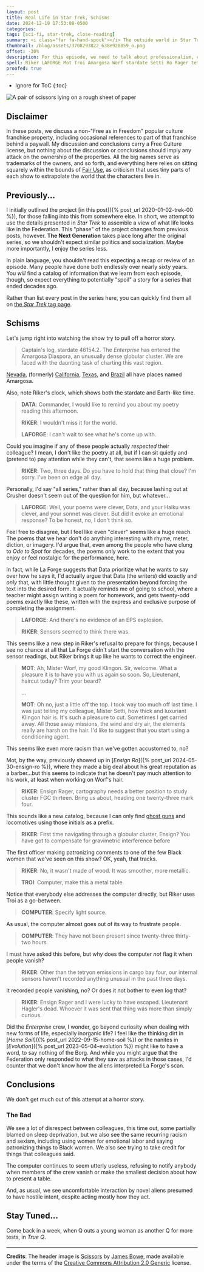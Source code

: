 ```yaml
---
layout: post
title: Real Life in Star Trek, Schisms
date: 2024-12-19 17:53:08-0500
categories:
tags: [sci-fi, star-trek, close-reading]
summary: <i class="far fa-hand-spock"></i> The outside world in Star Trek
thumbnail: /blog/assets/3708293822_638e928859_o.png
offset: -30%
description: For this episode, we need to talk about professionalism, casual bigotry, computer interfaces, and (a bit) more.
spell: Riker LAFORGE Mot Troi Amargosa Worf stardate Setti Ro Rager tetryon Hagler Bowe
proofed: true
---
```


* Ignore for ToC
{:toc}

![A pair of scissors lying on a rough sheet of paper](/blog/assets/3708293822_638e928859_o.png "Not Safe for Worf")

## Disclaimer

In these posts, we discuss a non-"Free as in Freedom" popular culture franchise property, including occasional references to part of that franchise behind a paywall.  My discussion and conclusions carry a Free Culture license, but nothing about the discussion or conclusions should imply any attack on the ownership of the properties.  All the big names serve as trademarks of the owners, and so forth, and everything here relies on sitting squarely within the bounds of [Fair Use](https://en.wikipedia.org/wiki/Fair_use), as criticism that uses tiny parts of each show to extrapolate the world that the characters live in.

## Previously...

I initially outlined the project [in this post]({% post_url 2020-01-02-trek-00 %}), for those falling into this from somewhere else.  In short, we attempt to use the details presented in *Star Trek* to assemble a view of what life looks like in the Federation.  This "phase" of the project changes from previous posts, however.  **The Next Generation** takes place long after the original series, so we shouldn't expect similar politics and socialization.  Maybe more importantly, I enjoy the series less.

In plain language, you shouldn't read this expecting a recap or review of an episode.  Many people have done both endlessly over nearly sixty years.  You *will* find a catalog of information that we learn from each episode, though, so expect everything to potentially "spoil" a story for a series that ended decades ago.

Rather than list every post in the series here, you can quickly find them all on [the *Star Trek* tag page](/blog/tag/star-trek/).

## Schisms

Let's jump right into watching the show try to pull off a horror story.

 > Captain's log, stardate 46154.2. The *Enterprise* has entered the Amargosa Diaspora, an unusually dense globular cluster. We are faced with the daunting task of charting this vast region.

[Nevada](https://en.wikipedia.org/wiki/Amargosa_Valley,_Nevada), (formerly) [California](https://en.wikipedia.org/wiki/Death_Valley_Junction,_California), [Texas](https://en.wikipedia.org/wiki/Amargosa,_Texas), and [Brazil](https://en.wikipedia.org/wiki/Amargosa,_Brazil) all have places named Amargosa.

Also, note Riker's clock, which shows both the stardate and Earth-like time.

 > **DATA**: Commander, I would like to remind you about my poetry reading this afternoon.
 >
 > **RIKER**: I wouldn't miss it for the world.
 >
 > **LAFORGE**: I can't wait to see what he's come up with.

Could you imagine if any of these people actually *respected* their colleague?  I mean, I don't like the poetry at all, but if I can sit quietly and (pretend to) pay attention while they can't, that seems like a huge problem.

 > **RIKER**: Two, three days. Do you have to hold that thing that close? I'm sorry. I've been on edge all day.

Personally, I'd say "all series," rather than all day, because lashing out at Crusher doesn't seem out of the question for him, but whatever...

 > **LAFORGE**: Well, your poems were clever, Data, and your Haiku was clever, and your sonnet was clever. But did it evoke an emotional response? To be honest, no, I don't think so.

Feel free to disagree, but I feel like even "clever" seems like a huge reach.  The poems that we hear don't do anything interesting with rhyme, meter, diction, or imagery.  I'd argue that, even among the people who have clung to *Ode to Spot* for decades, the poems only work to the extent that you enjoy or feel nostalgic for the performance, here.

In fact, while La Forge suggests that Data prioritize what he wants to say over how he says it, I'd actually argue that Data (the writers) did exactly and *only* that, with little thought given to the presentation beyond forcing the text into the desired form.  It actually reminds me of going to school, where a teacher might assign writing a poem for homework, and gets twenty-odd poems exactly like these, written with the express and exclusive purpose of completing the assignment.

 > **LAFORGE**: And there's no evidence of an EPS explosion.
 >
 > **RIKER**: Sensors seemed to think there was.

This seems like a new step in Riker's refusal to prepare for things, because I see no chance at all that La Forge didn't start the conversation with the sensor readings, but Riker brings it up like he wants to correct the engineer.

 > **MOT**: Ah, Mister Worf, my good Klingon. Sir, welcome. What a pleasure it is to have you with us again so soon. So, Lieutenant, haircut today? Trim your beard?
 >
 > ...
 >
 > **MOT**: Oh no, just a little off the top. I took way too much off last time. I was just telling my colleague, Mister Setti, how thick and luxuriant Klingon hair is. It's such a pleasure to cut. Sometimes I get carried away. All those away missions, the wind and dry air, the elements really are harsh on the hair. I'd like to suggest that you start using a conditioning agent.

This seems like even more racism than we've gotten accustomed to, no?

Mot, by the way, previously showed up in [*Ensign Ro*]({% post_url 2024-05-30-ensign-ro %}), where they made a big deal about his great reputation as a barber...but this seems to indicate that he doesn't pay much attention to his work, at least when working on Worf's hair.

 > **RIKER**: Ensign Rager, cartography needs a better position to study cluster FGC thirteen. Bring us about, heading one twenty-three mark four.

This sounds like a new catalog, because I can only find [ghost guns](https://en.wikipedia.org/wiki/FGC-9) and locomotives using those initials as a prefix.

 > **RIKER**: First time navigating through a globular cluster, Ensign? You have got to compensate for gravimetric interference before

The first officer making patronizing comments to one of the few Black women that we've seen on this show?  OK, yeah, that tracks.

 > **RIKER**: No, it wasn't made of wood. It was smoother, more metallic.
 >
 > **TROI**: Computer, make this a metal table.

Notice that everybody else addresses the computer directly, but Riker uses Troi as a go-between.

 > **COMPUTER**: Specify light source.

As usual, the computer almost goes out of its way to frustrate people.

 > **COMPUTER**: They have not been present since twenty-three thirty-two hours.

I must have asked this before, but why does the computer *not* flag it when people vanish?

 > **RIKER**: Other than the tetryon emissions in cargo bay four, our internal sensors haven't recorded anything unusual in the past three days.

It recorded people vanishing, no?  Or does it not bother to even log that?

 > **RIKER**: Ensign Rager and I were lucky to have escaped. Lieutenant Hagler's dead. Whoever it was sent that thing was more than simply curious.

Did the *Enterprise* crew, I wonder, go beyond curiosity when dealing with new forms of life, especially inorganic life?  I feel like the thinking dirt in [*Home Soil*]({% post_url 2022-09-15-home-soil %}) or the nanites in [*Evolution*]({% post_url 2023-05-04-evolution %}) might like to have a word, to say nothing of the Borg.  And while you might argue that the Federation only responded to what they saw as attacks in those cases, I'd counter that we don't know how the aliens interpreted La Forge's scan.

## Conclusions

We don't get much out of this attempt at a horror story.

### The Bad

We see a lot of disrespect between colleagues, this time out, some partially blamed on sleep deprivation, but we also see the same recurring racism and sexism, including using women for emotional labor and saying patronizing things to Black women.  We also see trying to take credit for things that colleagues said.

The computer continues to seem utterly useless, refusing to notify anybody when members of the crew vanish or make the smallest decision about how to present a table.

And, as usual, we see uncomfortable interaction by novel aliens presumed to have hostile intent, despite acting mostly how they act.

## Stay Tuned...

Come back in a week, when Q outs a young woman as another Q for more tests, in *True Q*.

#### <i class="far fa-hand-spock"></i>

* * *

**Credits**: The header image is [Scissors](https://www.flickr.com/photos/29848680@N08/3708293822) by [James Bowe](https://www.flickr.com/photos/jamesrbowe/), made available under the terms of the [Creative Commons Attribution 2.0 Generic](https://creativecommons.org/licenses/by/2.0/) license.
